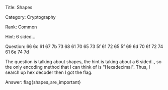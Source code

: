 Title: Shapes

Category: Cryptography

Rank: Common

Hint: 6 sided...

Question: 66 6c 61 67 7b 73 68 61 70 65 73 5f 61 72 65 5f 69 6d 70 6f 72 74 61 6e 74 7d

The question is talking about shapes, the hint is taking about a 6 sided.., so the only encoding method that I can think of is "Hexadecimal". Thus, I search up hex decoder then I got the flag.

Answer: flag{shapes_are_important}
